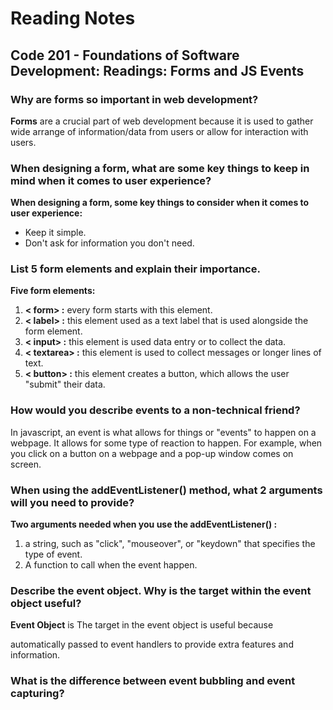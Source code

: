 # Reading Notes


## Code 201 - Foundations of Software Development: Readings: Forms and JS Events

### Why are forms so important in web development?

**Forms** are a crucial part of web development because it is used to gather wide arrange of information/data from users or allow for interaction with users. 

### When designing a form, what are some key things to keep in mind when it comes to user experience?

**When designing a form, some key things to consider when it comes to user experience:**

* Keep it simple. 
* Don't ask for information you don't need.


### List 5 form elements and explain their importance.

**Five form elements:**

1. **< form> :** every form starts with this element. 
2. **< label> :** this element used as a text label that is used alongside the form element.
3. **< input> :** this element is used data entry or to collect the data.
4. **< textarea> :** this element is used to collect messages or longer lines of text.
5. **< button> :** this element creates a button, which allows the user "submit" their data.


### How would you describe events to a non-technical friend?

In javascript, an event is what allows for things or "events" to happen on a webpage. It allows for some type of reaction to happen. For example, when you click on a button on a webpage and a pop-up window comes on screen.

### When using the addEventListener() method, what 2 arguments will you need to provide?

**Two arguments needed when you use the addEventListener() :**

1. a string, such as "click", "mouseover", or "keydown" that specifies the type of event.
2. A function to call when the event happen.

### Describe the event object. Why is the target within the event object useful?

**Event Object** is 
The target in the event object is useful because

automatically passed to event handlers to provide extra features and information.

### What is the difference between event bubbling and event capturing?
